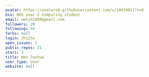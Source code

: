 ```yaml
---
avatar: https://avatars0.githubusercontent.com/u/10459011?v=4
bio: NUS year 2 Computing student
email: wenjh1998@gmail.com
followers: 20
following: 34
forks: null
login: Jh123x
open_issues: 1
public_repos: 31
stars: 3
title: Wen Junhua
user_type: User
website: null
---
```

